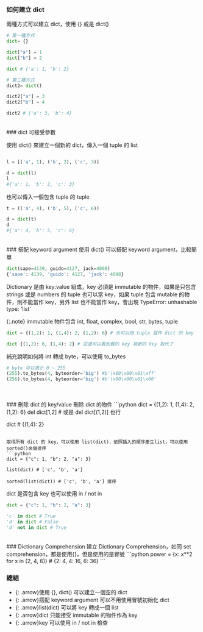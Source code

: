 ### 如何建立 dict

兩種方式可以建立 dict，使用 {} 或是 dict() 
```python
# 第一種方式
dict= {}

dict["a"] = 1
dict["b"] = 2

dict # {'a': 1, 'b': 2}

# 第二種方式
dict2= dict()

dict2["a"] = 3
dict2["b"] = 4

dict2 # {'a': 3, 'b': 4}

```
<br/>
### dict 可接受參數

使用 dict() 來建立一個新的 dict，傳入一個 tuple 的 list

```python

l = [('a', 1), ('b', 2), ('c', 3)]

d = dict(l)
l 
#{'a': 1, 'b': 2, 'c': 3}
```

也可以傳入一個包含 tuple 的 tuple

```python
t = (('a', 4), ('b', 5), ('c', 6))

d = dict(t)
d 
#{'a': 4, 'b': 5, 'c': 6}
```
<br/>
### 搭配 keyword argument
使用 dict() 可以搭配 keyword argument，比較簡單

```python
dict(sape=4139, guido=4127, jack=4098)
{'sape': 4139, 'guido': 4127, 'jack': 4098}
```

Dictionary 是由 key:value 組成，key 必須是 immutable 的物件，如果是只包含 strings 或是 numbers 的 tuple 也可以當 key，如果 tuple 包含 mutable 的物件，則不能當作 key，另外 list 也不能當作 key，會出現 TypeError: unhashable type: 'list'

{:.note}
immutable 物件包含 int, float, complex, bool, str, bytes, tuple

```python
dict = {(1,2): 1, (1,4): 2, (1,2): 6} # 也可以用 tuple 當作 dict 的 key

dict {(1,2): 6, (1,4): 2} # 這邊可以看到舊的 key 被新的 key 取代了

```

補充說明如何將 int 轉成 byte，可以使用 to_bytes
```python
# byte 可以表示 0 ~ 255
(255).to_bytes(4, byteorder='big') #b'\x00\x00\x01\xff'
(256).to_bytes(4, byteorder='big') #b'\x00\x00\x01\x00'
```
<br/>


<br/>
### 刪除 dict 的 key/value
刪除 dict 的物件
```python
dict = {(1,2): 1, (1,4): 2, (1,2): 6}
del dict[1,2] # 或是 del dict[(1,2)] 也行

dict # {(1,4): 2}
```

取得所有 dict 的 key，可以使用 list(dict)，依照插入的順序產生list，可以使用sorted()來做排序
```python
dict = {"c": 1, "b": 2, "a": 3}

list(dict) # ['c', 'b', 'a']

sorted(list(dict)) # ['c', 'b', 'a'] 排序

```

dict 是否包含 key 也可以使用 in / not in
```python
dict = {"c": 1, "b": 2, "a": 3}

'c' in dict # True
'd' in dict # False
'd' not in dict # True

```
<br/>
### Dictionary Comprehension
建立 Dictionary Comprehension，如同 set comprehension，都是使用{}，但是使用的是冒號
```python
power = {x: x**2 for x in (2, 4, 6)}
# {2: 4, 4: 16, 6: 36}
```
<br>

### 總結
- {: .arrow}使用 {}, dict() 可以建立一個空的 dict
- {: .arrow}搭配 keyword argument 可以不用使用冒號初始化 dict
- {: .arrow}list(dict) 可以將 key 轉成一個 list
- {: .arrow}dict 只能接受 immutable 的物件作為 key
- {: .arrow}key 可以使用 in / not in 檢查

<br/>
<br/>
<br/>
